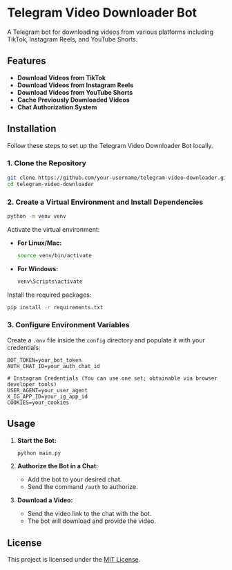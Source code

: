 # Telegram Video Downloader Bot

A Telegram bot for downloading videos from various platforms including TikTok, Instagram Reels, and YouTube Shorts.

## Features

- **Download Videos from TikTok**
- **Download Videos from Instagram Reels**
- **Download Videos from YouTube Shorts**
- **Cache Previously Downloaded Videos**
- **Chat Authorization System**

## Installation

Follow these steps to set up the Telegram Video Downloader Bot locally.

### 1. Clone the Repository

```bash
git clone https://github.com/your-username/telegram-video-downloader.git
cd telegram-video-downloader
```

### 2. Create a Virtual Environment and Install Dependencies

```bash
python -m venv venv
```

Activate the virtual environment:

- **For Linux/Mac:**

    ```bash
    source venv/bin/activate
    ```

- **For Windows:**

    ```bash
    venv\Scripts\activate
    ```

Install the required packages:

```bash
pip install -r requirements.txt
```

### 3. Configure Environment Variables

Create a `.env` file inside the `config` directory and populate it with your credentials:

```env
BOT_TOKEN=your_bot_token
AUTH_CHAT_ID=your_auth_chat_id

# Instagram Credentials (You can use one set; obtainable via browser developer tools)
USER_AGENT=your_user_agent
X_IG_APP_ID=your_ig_app_id
COOKIES=your_cookies

```

## Usage

1. **Start the Bot:**

    ```bash
    python main.py
    ```

2. **Authorize the Bot in a Chat:**

    - Add the bot to your desired chat.
    - Send the command `/auth` to authorize.

3. **Download a Video:**

    - Send the video link to the chat with the bot.
    - The bot will download and provide the video.

## License

This project is licensed under the [MIT License](LICENSE).